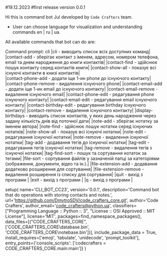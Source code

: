 #19.12.2023
#first release version 0.0.1

Hi this is command bot Jul developed by `Code Crafters` team. 
- User can choose language for visualization and understanding commands en | ru | ua.


All available commands that bot can do are:

Command prompt: cli
|cli        - виводить список всіх доступних команд|
|contact-add - зберігає контакт з іменем, адресом, номером телефона, email та днем народження до книги контактів|
|contact-find - здійснює пошук контакту серед контактів книги|
|contact-show-all - показує всі існуючі контакти в книзі контактів|       
|contact-phone-add - додати іще 1-ин phone до існуючого контакту|
|contact-phone-remove - видалення існуючого phone|
|contact-email-add - додати іще 1-ин email до існуючого контакту|
|contact-email-remove - видалення існуючого email|
|contact-phone-edit - редагування phone існуючого контакту|
|contact-email-edit - редагування email існуючого контакту|
|contact-birthday-edit - редагування birthday існуючого контакту|
|contact-remove - видалення існуючого контакту|
|display-birthdays - виводить список контактів, у яких день народження через задану кількість днів від поточної дати|
|note-add   - зберігає нотатку за іменем автора|
|note-find  - здійснює пошук нотатки серед існуючих нотатків|
|note-show-all - показує всі існуючі нотатки|
|note-edit  - редагування існуючої нотатки|
|note-remove - видалення існуючої нотатки|
|tag-add    - додавання тегів до існуючої нотатки|
|tag-edit   - редагування тегів існуючої нотатки|
|tag-remove - видалення тегів з існуючої нотатки|
|tag-find-sort - пошук та сортування нотаток за тегами|
|file-sort  - сортування файлів у зазначеній папці за категоріями (зображення, документи, відео та ін.).|
|file-extension-add - додавання додатково розширення для сортування|
|file-extension-remove - видалення розширення із списку для сортування|
|quit       - вихід з програми    |
|exit       - вихід з програми    |
|q          - вихід з програми    |

setup(
    name='CLI_BOT_CC23',
    version='0.0.1',
    description='Command bot that do operations with storing contacts and notes.',
    url='https://github.com/DmytroSDV/code_crafters_core.git',
    author='Code Crafters',
    author_email='code_crafters@python.ua',
    classifiers=["Programming Language :: Python :: 3",
                 "License :: OSI Approved :: MIT License"],
    license='MIT',
    packages=find_namespace_packages(),
    data_files=[("CODE_CRAFTERS_CORE", ['CODE_CRAFTERS_CORE\database.bin', 'CODE_CRAFTERS_CORE\notebase.bin'])],
    include_package_data = True,
    install_requires=['emoji', 'tabulate', 'unidecode', 'prompt_toolkit'],
    entry_points={'console_scripts': ['codecrafters = CODE_CRAFTERS_CORE.main:main']}
)